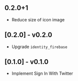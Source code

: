 ## 0.2.0+1

* Reduce size of icon image

## [0.2.0] - v0.2.0

* Upgrade `identity_firebase`

## [0.1.0] - v0.1.0

* Implement Sign In With Twitter
